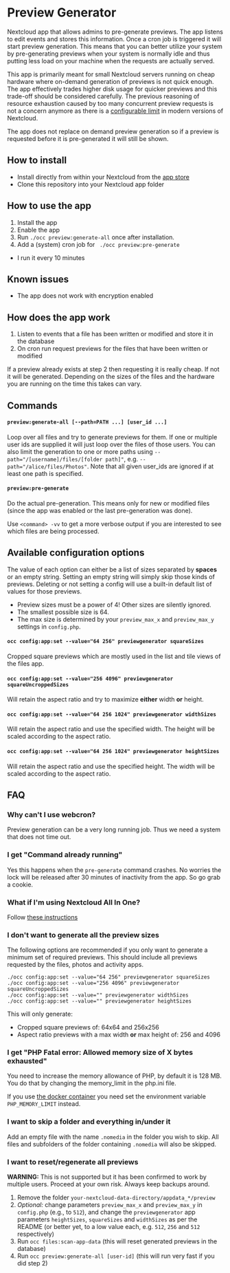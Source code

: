 # Preview Generator

Nextcloud app that allows admins to pre-generate previews. The app listens to 
edit events and stores this information. Once a cron job is triggered it will
start preview generation. This means that you can better utilize your
system by pre-generating previews when your system is normally idle and thus 
putting less load on your machine when the requests are actually served.

This app is primarily meant for small Nextcloud servers running on cheap
hardware where on-demand generation of previews is not quick enough. The app
effectively trades higher disk usage for quicker previews and this trade-off
should be considered carefully. The previous reasoning of resource exhaustion
caused by too many concurrent preview requests is not a concern anymore as
there is a [configurable limit](https://docs.nextcloud.com/server/latest/admin_manual/configuration_server/config_sample_php_parameters.html#preview-concurrency-all)
in modern versions of Nextcloud.

The app does not replace on demand preview generation so if a preview is 
requested before it is pre-generated it will still be shown.

## How to install

* Install directly from within your Nextcloud from the [app store](https://apps.nextcloud.com/apps/previewgenerator)
* Clone this repository into your Nextcloud app folder

## How to use the app

1. Install the app
2. Enable the app
3. Run `./occ preview:generate-all` once after installation.
4. Add a (system) cron job for ` ./occ preview:pre-generate`
  * I run it every 10 minutes

## Known issues

* The app does not work with encryption enabled

## How does the app work

1. Listen to events that a file has been written or modified and store it in the database
2. On cron run request previews for the files that have been written or modified

If a preview already exists at step 2 then requesting it is really cheap. If not
it will be generated. Depending on the sizes of the files and the hardware you
are running on the time this takes can vary.

## Commands

#### `preview:generate-all [--path=PATH ...] [user_id ...]`

Loop over all files and try to generate previews for them. If one or multiple user ids are supplied
it will just loop over the files of those users. You can also limit the generation to one or more
paths using `--path="/[username]/files/[folder path]"`, e.g. `--path="/alice/files/Photos"`. Note
that all given user_ids are ignored if at least one path is specified.

#### `preview:pre-generate`

Do the actual pre-generation. This means only for new or modified files (since the app was enabled
or the last pre-generation was done).

Use `<command> -vv` to get a more verbose output if you are interested to see which files are being
processed.

## Available configuration options

The value of each option can either be a list of sizes separated by **spaces** or an empty string.
Setting an empty string will simply skip those kinds of previews.
Deleting or not setting a config will use a built-in default list of values for those previews.

* Preview sizes must be a power of 4! Other sizes are silently ignored.
* The smallest possible size is 64.
* The max size is determined by your `preview_max_x` and `preview_max_y` settings in `config.php`.

#### `occ config:app:set --value="64 256" previewgenerator squareSizes`
Cropped square previews which are mostly used in the list and tile views of the files app.

#### `occ config:app:set --value="256 4096" previewgenerator squareUncroppedSizes`
Will retain the aspect ratio and try to maximize **either** width **or** height.

#### `occ config:app:set --value="64 256 1024" previewgenerator widthSizes`
Will retain the aspect ratio and use the specified width. The height will be scaled according to
the aspect ratio.

#### `occ config:app:set --value="64 256 1024" previewgenerator heightSizes`
Will retain the aspect ratio and use the specified height. The width will be scaled according to
the aspect ratio.


## FAQ

### Why can't I use webcron?

Preview generation can be a very long running job. Thus we need a system that
does not time out.

### I get "Command already running"

Yes this happens when the `pre-generate` command crashes. No worries the lock
will be released after 30 minutes of inactivity from the app. So go grab a cookie.

### What if I'm using Nextcloud All In One?

Follow [these instructions](https://github.com/nextcloud/all-in-one/discussions/542)

### I don't want to generate all the preview sizes

The following options are recommended if you only want to generate a minimum set of required
previews.
This should include all previews requested by the files, photos and activity apps.

```
./occ config:app:set --value="64 256" previewgenerator squareSizes
./occ config:app:set --value="256 4096" previewgenerator squareUncroppedSizes
./occ config:app:set --value="" previewgenerator widthSizes
./occ config:app:set --value="" previewgenerator heightSizes
```

This will only generate:
* Cropped square previews of: 64x64 and 256x256
* Aspect ratio previews with a max width **or** max height of: 256 and 4096

### I get  "PHP Fatal error:  Allowed memory size of X bytes exhausted"
You need to increase the memory allowance of PHP, by default it is 128 MB. You do that by changing the memory_limit in the php.ini file.

If you use [the docker container](https://github.com/nextcloud/docker) you need set the environment variable `PHP_MEMORY_LIMIT` instead.

### I want to skip a folder and everything in/under it

Add an empty file with the name `.nomedia` in the folder you wish to skip. All files and subfolders of the folder containing `.nomedia` will also be skipped.

### I want to reset/regenerate all previews

**WARNING:** This is not supported but it has been confirmed to work by multiple users. Proceed at your own risk. Always keep backups around.

1. Remove the folder `your-nextcloud-data-directory/appdata_*/preview`
2. *Optional:* change parameters `preview_max_x` and `preview_max_y` in `config.php` (e.g., to `512`), and change the `previewgenerator` app parameters `heightSizes`, `squareSizes` and `widthSizes` as per the README (or better yet, to a low value each, e.g. `512`, `256` and `512` respectively)
3. Run `occ files:scan-app-data` (this will reset generated previews in the database)
4. Run `occ preview:generate-all [user-id]` (this will run very fast if you did step 2) 

